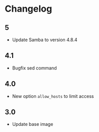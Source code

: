 # Changelog

## 5
- Update Samba to version 4.8.4

## 4.1
- Bugfix sed command

## 4.0
- New option `allow_hosts` to limit access

## 3.0
- Update base image
